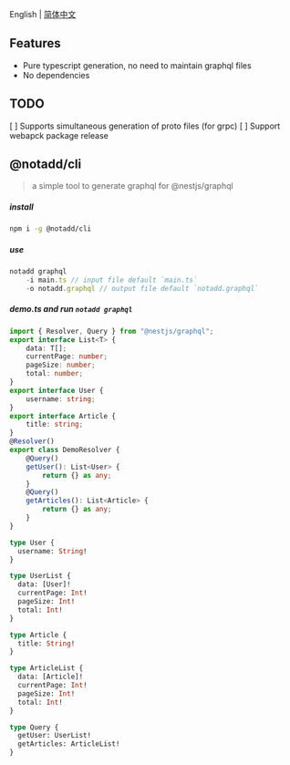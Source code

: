 English | [简体中文](README_zh.md)


## Features

- Pure typescript generation, no need to maintain graphql files
- No dependencies

## TODO

[ ] Supports simultaneous generation of proto files (for grpc)
[ ] Support webapck package release

## @notadd/cli
> a simple tool to generate graphql for @nestjs/graphql

##### install

```sh
npm i -g @notadd/cli
```

##### use

```ts
notadd graphql 
    -i main.ts // input file default `main.ts`
    -o notadd.graphql // output file default `notadd.graphql`
```

##### demo.ts and run `notadd graphql`

```ts
import { Resolver, Query } from "@nestjs/graphql";
export interface List<T> {
    data: T[];
    currentPage: number;
    pageSize: number;
    total: number;
}
export interface User {
    username: string;
}
export interface Article {
    title: string;
}
@Resolver()
export class DemoResolver {
    @Query()
    getUser(): List<User> {
        return {} as any;
    }
    @Query()
    getArticles(): List<Article> {
        return {} as any;
    }
}
```

```graphql
type User {
  username: String!
}

type UserList {
  data: [User]!
  currentPage: Int!
  pageSize: Int!
  total: Int!
}

type Article {
  title: String!
}

type ArticleList {
  data: [Article]!
  currentPage: Int!
  pageSize: Int!
  total: Int!
}

type Query {
  getUser: UserList!
  getArticles: ArticleList!
}
```
